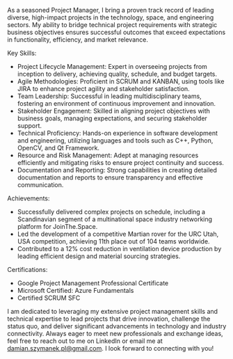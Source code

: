 As a seasoned Project Manager, I bring a proven track record of leading diverse, high-impact projects in the technology, space, and engineering sectors. My ability to bridge technical project requirements with strategic business objectives ensures successful outcomes that exceed expectations in functionality, efficiency, and market relevance.

Key Skills:
- Project Lifecycle Management: Expert in overseeing projects from inception to delivery, achieving quality, schedule, and budget targets.
- Agile Methodologies: Proficient in SCRUM and KANBAN, using tools like JIRA to enhance project agility and stakeholder satisfaction.
- Team Leadership: Successful in leading multidisciplinary teams, fostering an environment of continuous improvement and innovation.
- Stakeholder Engagement: Skilled in aligning project objectives with business goals, managing expectations, and securing stakeholder support.
- Technical Proficiency: Hands-on experience in software development and engineering, utilizing languages and tools such as C++, Python, OpenCV, and Qt Framework.
- Resource and Risk Management: Adept at managing resources efficiently and mitigating risks to ensure project continuity and success.
- Documentation and Reporting: Strong capabilities in creating detailed documentation and reports to ensure transparency and effective communication.

Achievements:
- Successfully delivered complex projects on schedule, including a Scandinavian segment of a multinational space industry networking platform for JoinThe.Space.
- Led the development of a competitive Martian rover for the URC Utah, USA competition, achieving 11th place out of 104 teams worldwide.
- Contributed to a 12% cost reduction in ventilation device production by leading efficient design and material sourcing strategies.

Certifications:
- Google Project Management Professional Certificate
- Microsoft Certified: Azure Fundamentals
- Certified SCRUM SFC

I am dedicated to leveraging my extensive project management skills and technical expertise to lead projects that drive innovation, challenge the status quo, and deliver significant advancements in technology and industry connectivity. Always eager to meet new professionals and exchange ideas, feel free to reach out to me on LinkedIn or email me at damian.szymanek.pl@gmail.com. I look forward to connecting with you!
